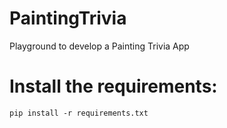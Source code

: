 # PaintingTrivia
Playground to develop a Painting Trivia App 


# Install the requirements:
```
pip install -r requirements.txt
```
